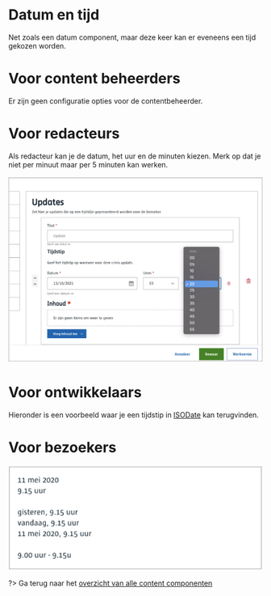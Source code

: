 # Datum en tijd
Net zoals een datum component, maar deze keer kan er eveneens een tijd gekozen worden.

# Voor content beheerders
Er zijn geen configuratie opties voor de contentbeheerder.

# Voor redacteurs
Als redacteur kan je de datum, het uur en de minuten kiezen. Merk op dat je niet per minuut maar per 5 minuten kan werken.

![Datum entijd config](../assets/datum-en-tijd-config.png)

# Voor ontwikkelaars
Hieronder is een voorbeeld waar je een tijdstip in [ISODate](https://www.iso.org/iso-8601-date-and-time-format.html) kan terugvinden.

# Voor bezoekers
![Datum en tijd bezoeker](../assets/datum-en-tijd-bezoeker.png)


?> Ga terug naar het [overzicht van alle content componenten](/redactie/content/inrichten-cc-standaard.md)